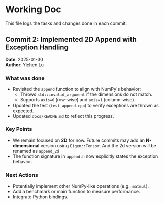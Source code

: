 # Working Doc

This file logs the tasks and changes done in each commit.

## Commit 2: Implemented 2D Append with Exception Handling

**Date**: 2025-01-30  
**Author**: Yichen Lu

### What was done
- Revisited the `append` function to align with NumPy's behavior:
  - Throws `std::invalid_argument` if the dimensions do not match.
  - Supports `axis=0` (row-wise) and `axis=1` (column-wise).
- Updated the test (`test_append.cpp`) to verify exceptions are thrown as expected.
- Updated `docs/README.md` to reflect this progress.

### Key Points
- We remain focused on **2D** for now. Future commits may add an **N-dimensional** version using `Eigen::Tensor`. And the 2d version will be renamed as `append_2d`
- The function signature in `append.h` now explicitly states the exception behavior.

### Next Actions
- Potentially implement other NumPy-like operations (e.g., `matmul`).
- Add a benchmark or main function to measure performance.
- Integrate Python bindings.

